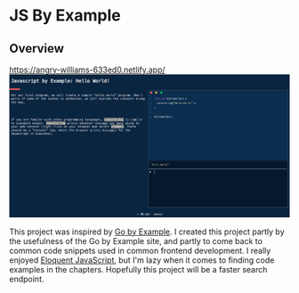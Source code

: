 # JS By Example

## Overview

https://angry-williams-633ed0.netlify.app/
![alt text](https://github.com/PR0Grammar/js-by-example/blob/main/images/site.png?raw=true)


This project was inspired by [Go by Example](https://gobyexample.com). I created this project partly by the usefulness of the Go by Example site, and partly to come back to common code snippets used in common frontend development. I really enjoyed [Eloquent JavaScript](https://eloquentjavascript.net/), but I'm lazy when it comes to finding code examples in the chapters. Hopefully this project will be a faster search endpoint.
